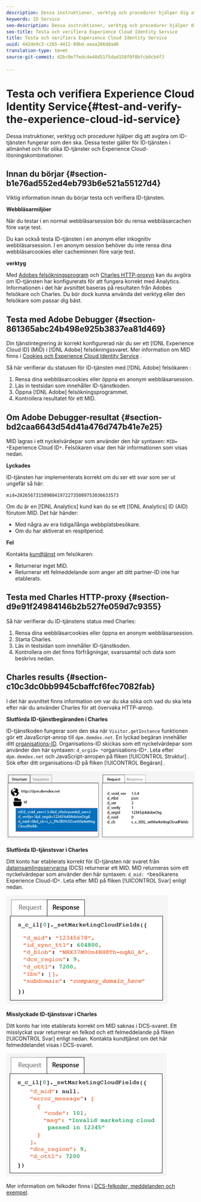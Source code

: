 ```yaml
---
description: Dessa instruktioner, verktyg och procedurer hjälper dig att avgöra om ID-tjänsten fungerar som den ska. Dessa tester gäller för ID-tjänsten i allmänhet och för olika ID-tjänster och Experience Cloud-lösningskombinationer.
keywords: ID Service
seo-description: Dessa instruktioner, verktyg och procedurer hjälper dig att avgöra om ID-tjänsten fungerar som den ska. Dessa tester gäller för ID-tjänsten i allmänhet och för olika ID-tjänster och Experience Cloud-lösningskombinationer.
seo-title: Testa och verifiera Experience Cloud Identity Service
title: Testa och verifiera Experience Cloud Identity Service
uuid: 442de9c3-c265-4412-89bd-aeaa286ddad6
translation-type: tm+mt
source-git-commit: d2bc0e7fedc4e48d51f5dad158f9f8bfcb0cb4f3

---
```



# Testa och verifiera Experience Cloud Identity Service{#test-and-verify-the-experience-cloud-id-service}

Dessa instruktioner, verktyg och procedurer hjälper dig att avgöra om ID-tjänsten fungerar som den ska. Dessa tester gäller för ID-tjänsten i allmänhet och för olika ID-tjänster och Experience Cloud-lösningskombinationer.

## Innan du börjar {#section-b1e76ad552ed4eb793b6e521a55127d4}

Viktig information innan du börjar testa och verifiera ID-tjänsten.

**Webbläsarmiljöer**

När du testar i en normal webbläsarsession bör du rensa webbläsarcachen före varje test.

Du kan också testa ID-tjänsten i en anonym eller inkognitiv webbläsarsession. I en anonym session behöver du inte rensa dina webbläsarcookies eller cacheminnen före varje test.

**verktyg**

Med [Adobes felsökningsprogram](https://docs.adobe.com/content/help/en/analytics/implementation/validate/debugger.html) och [Charles HTTP-proxyn](https://www.charlesproxy.com/) kan du avgöra om ID-tjänsten har konfigurerats för att fungera korrekt med Analytics. Informationen i det här avsnittet baseras på resultaten från Adobes felsökare och Charles. Du bör dock kunna använda det verktyg eller den felsökare som passar dig bäst.

## Testa med Adobe Debugger {#section-861365abc24b498e925b3837ea81d469}

Din tjänstintegrering är korrekt konfigurerad när du ser ett [!DNL Experience Cloud ID] (MID) i [!DNL Adobe] felsökningssvaret. Mer information om MID finns i [Cookies och Experience Cloud Identity Service](../introduction/cookies.md) .

Så här verifierar du statusen för ID-tjänsten med [!DNL Adobe] felsökaren [](https://docs.adobe.com/content/help/en/analytics/implementation/validate/debugger.html):

1. Rensa dina webbläsarcookies eller öppna en anonym webbläsarsession.
1. Läs in testsidan som innehåller ID-tjänstkoden.
1. Öppna [!DNL Adobe] felsökningsprogrammet.
1. Kontrollera resultatet för ett MID.

## Om Adobe Debugger-resultat {#section-bd2caa6643d54d41a476d747b41e7e25}

MID lagras i ett nyckelvärdepar som använder den här syntaxen: `MID= *`Experience Cloud ID`*`. Felsökaren visar den här informationen som visas nedan.

**Lyckades**

ID-tjänsten har implementerats korrekt om du ser ett svar som ser ut ungefär så här:

```
mid=20265673158980419722735089753036633573
```

Om du är en [!DNL Analytics] kund kan du se ett [!DNL Analytics] ID (AID) förutom MID. Det här händer:

* Med några av era tidiga/långa webbplatsbesökare.
* Om du har aktiverat en respitperiod.

**Fel**

Kontakta [kundtjänst](https://helpx.adobe.com/marketing-cloud/contact-support.html) om felsökaren:

* Returnerar inget MID.
* Returnerar ett felmeddelande som anger att ditt partner-ID inte har etablerats.

## Testa med Charles HTTP-proxy {#section-d9e91f24984146b2b527fe059d7c9355}

Så här verifierar du ID-tjänstens status med Charles:

1. Rensa dina webbläsarcookies eller öppna en anonym webbläsarsession.
1. Starta Charles.
1. Läs in testsidan som innehåller ID-tjänstkoden.
1. Kontrollera om det finns förfrågningar, svarssamtal och data som beskrivs nedan.

## Charles results {#section-c10c3dc0bb9945cbaffcf6fec7082fab}

I det här avsnittet finns information om var du ska söka och vad du ska leta efter när du använder Charles för att övervaka HTTP-anrop.

**Slutförda ID-tjänstbegäranden i Charles**

ID-tjänstkoden fungerar som den ska när `Visitor.getInstance` funktionen gör ett JavaScript-anrop till `dpm.demdex.net`. En lyckad begäran innehåller ditt [organisations-ID](../reference/requirements.md#section-a02f537129a64ffbb690d5738d360c26). Organisations-ID skickas som ett nyckelvärdepar som använder den här syntaxen: `d_orgid= *`organisations-ID`*`. Leta efter `dpm.demdex.net` och JavaScript-anropen på fliken [!UICONTROL Struktur] . Sök efter ditt organisations-ID på fliken [!UICONTROL Begäran] .

![](assets/charles_request.png)

**Slutförda ID-tjänstsvar i Charles**

Ditt konto har etablerats korrekt för ID-tjänsten när svaret från [datainsamlingsservrarna](https://docs.adobe.com/content/help/en/audience-manager/user-guide/reference/system-components/components-data-collection.html) (DCS) returnerar ett MID. MID returneras som ett nyckelvärdepar som använder den här syntaxen: `d_mid: *`besökarens Experience Cloud-ID`*`. Leta efter MID på fliken [!UICONTROL Svar] enligt nedan.

![](assets/charles_response_success.png)

**Misslyckade ID-tjänstsvar i Charles**

Ditt konto har inte etablerats korrekt om MID saknas i DCS-svaret. Ett misslyckat svar returnerar en felkod och ett felmeddelande på fliken [!UICONTROL Svar] enligt nedan. Kontakta kundtjänst om det här felmeddelandet visas i DCS-svaret.

![](assets/charles_response_unsuccessful.png)

Mer information om felkoder finns i [DCS-felkoder, meddelanden och exempel](https://docs.adobe.com/content/help/en/audience-manager/user-guide/api-and-sdk-code/dcs/dcs-api-reference/dcs-error-codes.html).
